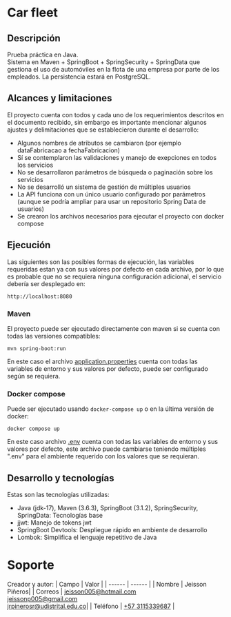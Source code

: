 # Car fleet
## Descripción
Prueba práctica en Java.<br/>
Sistema en Maven + SpringBoot + SpringSecurity + SpringData que gestiona el uso de automóviles en la flota de una empresa por parte de los empleados. La persistencia estará en
PostgreSQL.
## Alcances y limitaciones
El proyecto cuenta con todos y cada uno de los requerimientos descritos en el documento recibido, sin embargo es importante mencionar algunos ajustes y delimitaciones que se establecieron durante el desarrollo:
- Algunos nombres de atributos se cambiaron (por ejemplo dataFabricacao a fechaFabricacion)
- Sí se contemplaron las validaciones y manejo de exepciones en todos los servicios
- No se desarrollaron parámetros de búsqueda o paginación sobre los servicios
- No se desarrolló un sistema de gestión de múltiples usuarios
- La API funciona con un único usuario configurado por parámetros (aunque se podría ampliar para usar un repositorio Spring Data de usuarios)
- Se crearon los archivos necesarios para ejecutar el proyecto con docker compose

## Ejecución
Las siguientes son las posibles formas de ejecución, las variables requeridas estan ya con sus valores por defecto en cada archivo, por lo que es probable que no se requiera ninguna configuración adicional, el servicio debería ser desplegado en:
```
http://localhost:8080
```
### Maven
El proyecto puede ser ejecutado directamente con maven si se cuenta con todas las versiones compatibles:
```
mvn spring-boot:run
```
En este caso el archivo [application.properties](src/main/resources/application.properties) cuenta con todas las variables de entorno y sus valores por defecto, puede ser configurado según se requiera.
### Docker compose 
Puede ser ejecutado usando `docker-compose up` o en la última versión de docker:
```
docker compose up
```
En este caso archivo [.env](.env) cuenta con todas las variables de entorno y sus valores por defecto, este archivo puede cambiarse teniendo múltiples ".env" para el ambiente requerido con los valores que se requieran.
## Desarrollo y tecnologías
Estas son las tecnologías utilizadas:

- Java (jdk-17), Maven (3.6.3), SpringBoot (3.1.2), SpringSecurity, SpringData: Tecnologías base
- jjwt: Manejo de tokens jwt
- SpringBoot Devtools: Despliegue rápido en ambiente de desarrollo
- Lombok: Simplifica el lenguaje repetitivo de Java

# Soporte
Creador y autor:
| Campo | Valor |
| ------ | ------ |
| Nombre | Jeisson Piñeros|
| Correos | jeisson005@hotmail.com <br> jeissonp005@gmail.com <br> jrpinerosr@udistrital.edu.co|
| Teléfono | <a href="tel:573115339687">+57 3115339687</a> |

